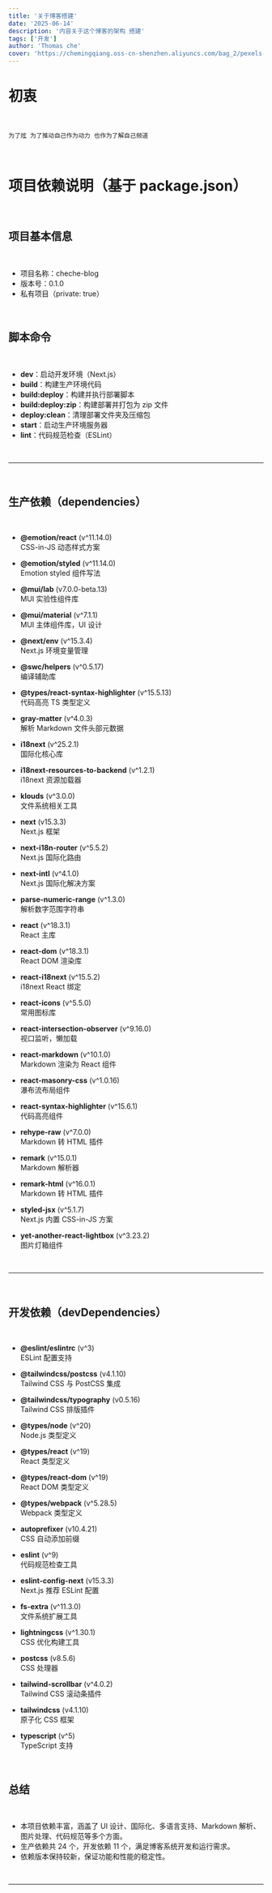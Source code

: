 ```yaml
---
title: '关于博客搭建'
date: '2025-06-14'
description: '内容关于这个博客的架构 搭建'
tags: ['开发']
author: 'Thomas che'
cover: 'https://chemingqiang.oss-cn-shenzhen.aliyuncs.com/bag_2/pexels-pixabay-262508.jpg'
---
```


# 初衷

</br>

    为了炫 为了推动自己作为动力 也作为了解自己频道

</br>

# 项目依赖说明（基于 package.json）

</br>

## 项目基本信息

</br>

- 项目名称：cheche-blog
- 版本号：0.1.0
- 私有项目（private: true）

</br>

## 脚本命令

</br>

- **dev**：启动开发环境（Next.js）
- **build**：构建生产环境代码
- **build:deploy**：构建并执行部署脚本
- **build:deploy:zip**：构建部署并打包为 zip 文件
- **deploy:clean**：清理部署文件夹及压缩包
- **start**：启动生产环境服务器
- **lint**：代码规范检查（ESLint）

</br>

---

</br>

## 生产依赖（dependencies）

</br>

- **@emotion/react** (v^11.14.0)  
  CSS-in-JS 动态样式方案

- **@emotion/styled** (v^11.14.0)  
  Emotion styled 组件写法

- **@mui/lab** (v7.0.0-beta.13)  
  MUI 实验性组件库

- **@mui/material** (v^7.1.1)  
  MUI 主体组件库，UI 设计

- **@next/env** (v^15.3.4)  
  Next.js 环境变量管理

- **@swc/helpers** (v^0.5.17)  
  编译辅助库

- **@types/react-syntax-highlighter** (v^15.5.13)  
  代码高亮 TS 类型定义

- **gray-matter** (v^4.0.3)  
  解析 Markdown 文件头部元数据

- **i18next** (v^25.2.1)  
  国际化核心库

- **i18next-resources-to-backend** (v^1.2.1)  
  i18next 资源加载器

- **klouds** (v^3.0.0)  
  文件系统相关工具

- **next** (v15.3.3)  
  Next.js 框架

- **next-i18n-router** (v^5.5.2)  
  Next.js 国际化路由

- **next-intl** (v^4.1.0)  
  Next.js 国际化解决方案

- **parse-numeric-range** (v^1.3.0)  
  解析数字范围字符串

- **react** (v^18.3.1)  
  React 主库

- **react-dom** (v^18.3.1)  
  React DOM 渲染库

- **react-i18next** (v^15.5.2)  
  i18next React 绑定

- **react-icons** (v^5.5.0)  
  常用图标库

- **react-intersection-observer** (v^9.16.0)  
  视口监听，懒加载

- **react-markdown** (v^10.1.0)  
  Markdown 渲染为 React 组件

- **react-masonry-css** (v^1.0.16)  
  瀑布流布局组件

- **react-syntax-highlighter** (v^15.6.1)  
  代码高亮组件

- **rehype-raw** (v^7.0.0)  
  Markdown 转 HTML 插件

- **remark** (v^15.0.1)  
  Markdown 解析器

- **remark-html** (v^16.0.1)  
  Markdown 转 HTML 插件

- **styled-jsx** (v^5.1.7)  
  Next.js 内置 CSS-in-JS 方案

- **yet-another-react-lightbox** (v^3.23.2)  
   图片灯箱组件

</br>

---

</br>

## 开发依赖（devDependencies）

</br>

- **@eslint/eslintrc** (v^3)  
  ESLint 配置支持

- **@tailwindcss/postcss** (v4.1.10)  
  Tailwind CSS 与 PostCSS 集成

- **@tailwindcss/typography** (v0.5.16)  
  Tailwind CSS 排版插件

- **@types/node** (v^20)  
  Node.js 类型定义

- **@types/react** (v^19)  
  React 类型定义

- **@types/react-dom** (v^19)  
  React DOM 类型定义

- **@types/webpack** (v^5.28.5)  
  Webpack 类型定义

- **autoprefixer** (v10.4.21)  
  CSS 自动添加前缀

- **eslint** (v^9)  
  代码规范检查工具

- **eslint-config-next** (v15.3.3)  
  Next.js 推荐 ESLint 配置

- **fs-extra** (v^11.3.0)  
  文件系统扩展工具

- **lightningcss** (v^1.30.1)  
  CSS 优化构建工具

- **postcss** (v8.5.6)  
  CSS 处理器

- **tailwind-scrollbar** (v^4.0.2)  
  Tailwind CSS 滚动条插件

- **tailwindcss** (v4.1.10)  
  原子化 CSS 框架

- **typescript** (v^5)  
   TypeScript 支持

</br>

## 总结

</br>

- 本项目依赖丰富，涵盖了 UI 设计、国际化、多语言支持、Markdown 解析、图片处理、代码规范等多个方面。
- 生产依赖共 24 个，开发依赖 11 个，满足博客系统开发和运行需求。
- 依赖版本保持较新，保证功能和性能的稳定性。

</br>

---

</br>
</br>
</br>
</br>
</br>
</br>
</br>
